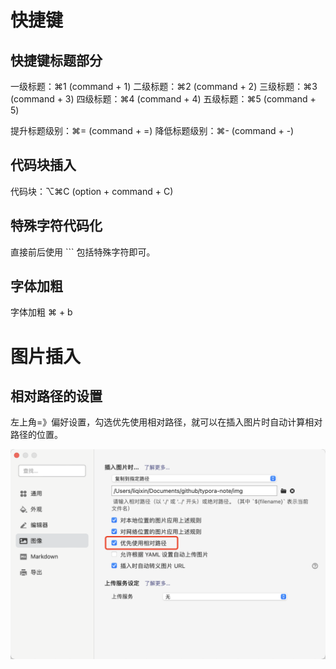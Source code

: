 # 快捷键

## 快捷键标题部分

一级标题：⌘1 (command + 1)
二级标题：⌘2 (command + 2)
三级标题：⌘3 (command + 3)
四级标题：⌘4 (command + 4)
五级标题：⌘5 (command + 5)

提升标题级别：⌘= (command + =)
降低标题级别：⌘- (command + -)



## 代码块插入

代码块：⌥⌘C (option + command + C)



## 特殊字符代码化

直接前后使用 ``` 包括特殊字符即可。



## 字体加粗

字体加粗  ⌘ + b



# 图片插入

## 相对路径的设置

左上角=》偏好设置，勾选优先使用相对路径，就可以在插入图片时自动计算相对路径的位置。

![image-20220613142332149](../../img/image-20220613142332149.png)